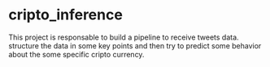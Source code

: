 # cripto_inference
This project is responsable to build a pipeline to receive tweets data. structure the data in some key points and then try to predict some behavior about the some specific cripto currency. 
